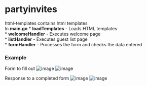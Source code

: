 # partyinvites
html-templates contains html templates    
In **main.go** 
    * **loadTemplates** - Loads HTML templates  
    * **welcomeHandler** - Executes welcome page   
    * **listHandler** - Executes guest list page   
    * **formHandler** - Processes the form and checks the data entered    
### Example
Form to fill out
![image](https://user-images.githubusercontent.com/86295099/220124690-ab5d32fe-ac38-4078-9e68-fa79e9d748a7.png)
![image](https://user-images.githubusercontent.com/86295099/220125168-67860d86-0028-4166-959d-65bd19ac5585.png)

Response to a completed form
![image](https://user-images.githubusercontent.com/86295099/220125648-9882ccb5-a169-44eb-aab5-011a7a9cf9f6.png)
![image](https://user-images.githubusercontent.com/86295099/220125878-097b9917-4144-43da-8442-206d528bc53b.png)

